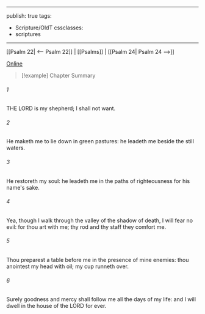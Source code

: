 

---
publish: true
tags:
  - Scripture/OldT
cssclasses:
  - scriptures
---
[[Psalm 22| <-- Psalm 22]] | [[Psalms]] | [[Psalm 24| Psalm 24 -->]]

[Online](https://churchofjesuschrist.org/study/scriptures/ot/ps/23?lang=eng)

>[!example] Chapter Summary
>
###### 1
THE LORD is my shepherd; I shall not want.
###### 2
He maketh me to lie down in green pastures: he leadeth me beside the still waters.
###### 3
He restoreth my soul: he leadeth me in the paths of righteousness for his name's sake.
###### 4
Yea, though I walk through the valley of the shadow of death, I will fear no evil: for thou art with me; thy rod and thy staff they comfort me.
###### 5
Thou preparest a table before me in the presence of mine enemies: thou anointest my head with oil; my cup runneth over.
###### 6
Surely goodness and mercy shall follow me all the days of my life: and I will dwell in the house of the LORD for ever.



